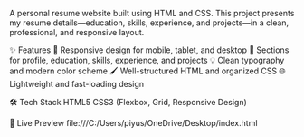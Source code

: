A personal resume website built using HTML and CSS.
This project presents my resume details—education, skills, experience, and projects—in a clean, professional, and responsive layout.

✨ Features
🎨 Responsive design for mobile, tablet, and desktop
📄 Sections for profile, education, skills, experience, and projects
💡 Clean typography and modern color scheme
🖌 Well-structured HTML and organized CSS
🌐 Lightweight and fast-loading design

🛠 Tech Stack
HTML5
CSS3 (Flexbox, Grid, Responsive Design)

🚀 Live Preview
file:///C:/Users/piyus/OneDrive/Desktop/index.html


